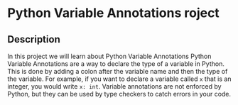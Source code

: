 # Python Variable Annotations roject

## Description
In this project we will learn about Python Variable Annotations
Python Variable Annotations are a way to declare the type of a variable in Python. This is done by adding a colon after the variable name and then the type of the variable.
For example, if you want to declare a variable called `x` that is an integer, you would write `x: int`.
Variable annotations are not enforced by Python, but they can be used by type checkers to catch errors in your code.